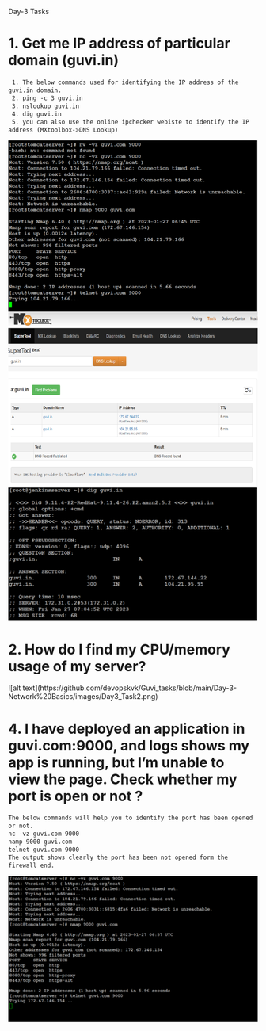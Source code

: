 Day-3 Tasks

<h1> 1. Get me IP address of particular domain (guvi.in) </h1>

     1. The below commands used for identifying the IP address of the guvi.in domain.   
     2. ping -c 3 guvi.in   
     3. nslookup guvi.in   
     4. dig guvi.in   
     5. you can also use the online ipchecker webiste to identify the IP address (MXtoolbox->DNS Lookup)   

![alt text](https://github.com/devopskvk/Guvi_tasks/blob/main/Day-3-Network%20Basics/images/Day3_Task1.png)
![alt text](https://github.com/devopskvk/Guvi_tasks/blob/main/Day-3-Network%20Basics/images/Day3_Task1_dig.png)

<h1> 2. How do I find my CPU/memory usage of my server? </h1>
![alt text](https://github.com/devopskvk/Guvi_tasks/blob/main/Day-3-Network%20Basics/images/Day3_Task2.png)

<h1> 4. I have deployed an application in guvi.com:9000, and logs shows my app is running, but I’m unable to view the page. Check whether my port is open or not ?</h1>

    The below commands will help you to identify the port has been opened or not.
    nc -vz guvi.com 9000
    namp 9000 guvi.com
    telnet guvi.com 9000
    The output shows clearly the port has been not opened form the firewall end.
![alt text](https://github.com/devopskvk/Guvi_tasks/blob/main/Day-3-Network%20Basics/images/Day3_Task4.png)

